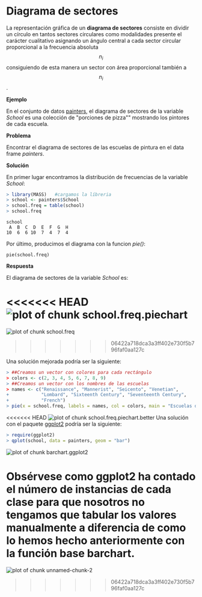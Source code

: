 
# Diagrama de sectores

La representación gráfica de un __diagrama de sectores__ consiste en dividir un círculo en tantos sectores circulares como modalidades presente el carácter cualitativo asignando un ángulo central a cada sector circular proporcional a la frecuencia absoluta $$n_{i}$$ consiguiendo de esta manera un sector con área proporcional también a $$n_{i}$$.

__Ejemplo__

En el conjunto de datos [painters](https://rsanchezs.gitbooks.io/statsr/content/chapter1/index.html), el diagrama de sectores de la variable _School_ es una colección de "porciones de pizza"" mostrando los pintores de cada escuela.

__Problema__

Encontrar el diagrama de sectores de las escuelas de pintura en el data frame _painters_.


__Solución__

En primer lugar encontramos la distribución de frecuencias de la variable _School_:


```r
> library(MASS)   #cargamos la líbreria
> school <- painters$School
> school.freq = table(school)
> school.freq
```

```
school
 A  B  C  D  E  F  G  H 
10  6  6 10  7  4  7  4 
```
Por último, producimos el diagrama con la funcion _pie()_:

```
pie(school.freq)

```
__Respuesta__

El diagrama de sectores de la variable _School_ es:

<<<<<<< HEAD
![plot of chunk school.freq.piechart](figure/school.freq.piechart-1.png)
=======
![plot of chunk school.freq](figure/school.freq-1.png)
>>>>>>> 06422a718dca3a3ff402e730f5b796faf0aa127c

Una solución mejorada podría ser la siguiente:


```r
> ##Creamos un vector con colores para cada rectángulo
> colors <- c(2, 3, 4, 5, 6, 7, 8, 9)
> ##Creamos un vector con los nombres de las escuelas
> names <- c("Renaissance", "Mannerist", "Seicento", "Venetian", 
+            "Lombard", "Sixteenth Century", "Seventeenth Century", 
+            "French")
> pie(x = school.freq, labels = names, col = colors, main = "Escuelas de pintura")
```

<<<<<<< HEAD
![plot of chunk school.freq.piechart.better](figure/school.freq.piechart.better-1.png)
Una solución con el paquete [ggplot2](http://ggplot2.org/) podría ser la siguiente:


```r
> require(ggplot2)
> qplot(school, data = painters, geom = "bar")
```

![plot of chunk barchart.ggplot2](figure/barchart.ggplot2-1.png)

Obsérvese como __ggplot2__ ha contado el número de instancias de cada clase para que nosotros no tengamos que tabular los valores manualmente a diferencia de como lo hemos hecho anteriormente con la función base __barchart__. 
=======
![plot of chunk unnamed-chunk-2](figure/unnamed-chunk-2-1.png)


>>>>>>> 06422a718dca3a3ff402e730f5b796faf0aa127c





